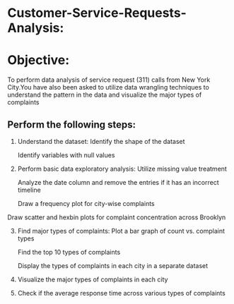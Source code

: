 # Customer-Service-Requests-Analysis:

# Objective:
  To perform data analysis of service request (311) calls from New York City.You have also been asked to utilize data wrangling techniques to understand the pattern in     the data and visualize the major types of complaints

## Perform the following steps:

1. Understand the dataset:
   Identify the shape of the dataset

   Identify variables with null values

2. Perform basic data exploratory analysis:
   Utilize missing value treatment

   Analyze the date column and remove the entries if it has an incorrect timeline

   Draw a frequency plot for city-wise complaints

  Draw scatter and hexbin plots for complaint concentration across Brooklyn

3. Find major types of complaints:
   Plot a bar graph of count vs. complaint types

   Find the top 10 types of complaints

   Display the types of complaints in each city in a separate dataset

4. Visualize the major types of complaints in each city

5. Check if the average response time across various types of complaints
